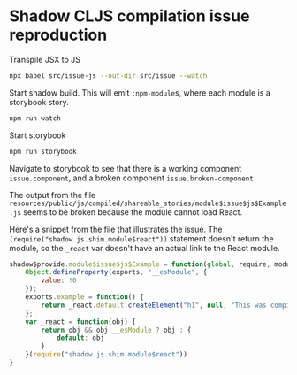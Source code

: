 # Shadow CLJS compilation issue reproduction


Transpile JSX to JS
``` sh
npx babel src/issue-js --out-dir src/issue --watch
```

Start shadow build. This will emit `:npm-module`s, where each module is a storybook story.
``` sh
npm run watch
```

Start storybook

``` sh
npm run storybook
```


Navigate to storybook to see that there is a working component `issue.component`, and a broken component `issue.broken-component`


The output from the file
`resources/public/js/compiled/shareable_stories/module$issue$js$Example.js` seems to be broken because the module cannot load React.

Here's a snippet from the file that illustrates the issue. The `(require("shadow.js.shim.module$react"))` statement doesn't return the module, so the `_react` var doesn't have an actual link to the React module. 

``` javascript
shadow$provide.module$issue$js$Example = function(global, require, module, exports) {
    Object.defineProperty(exports, "__esModule", {
        value: !0
    });
    exports.example = function() {
        return _react.default.createElement("h1", null, "This was compiled from JSX")
    };
    var _react = function(obj) {
        return obj && obj.__esModule ? obj : {
            default: obj
        }
    }(require("shadow.js.shim.module$react"))
}
```

